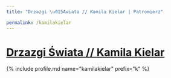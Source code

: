 ```yaml
---
title: "Drzazgi \u015Awiata // Kamila Kielar | Patromierz"

permalink: /kamilakielar
---
```


# [Drzazgi Świata // Kamila Kielar](https://patronite.pl/kamilakielar)

{% include profile.md name="kamilakielar" prefix="k" %}
